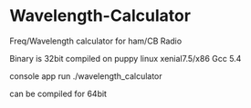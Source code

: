 # Wavelength-Calculator
Freq/Wavelength calculator for ham/CB Radio

Binary is 32bit compiled on puppy linux xenial7.5/x86 Gcc 5.4

console app run ./wavelength_calculator

can be compiled for 64bit
